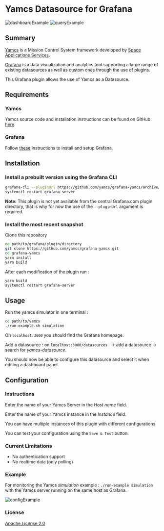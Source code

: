 # Yamcs Datasource for Grafana

![dashboardExample](https://raw.githubusercontent.com/yamcs/grafana-yamcs/master/src/img/dashboardExample.png)
![queryExample](https://raw.githubusercontent.com/yamcs/grafana-yamcs/master/src/img/queryExample.png)

## Summary

[Yamcs](https://yamcs.org/) is a Mission Control System framework developed by [Space Applications Services](https://www.spaceapplications.com/).

[Grafana](https://grafana.com/) is a data visualization and analytics tool supporting a large range of existing datasources as well as custom ones through the use of plugins.

This Grafana plugin allows the use of Yamcs as a Datasource.


## Requirements

### Yamcs
Yamcs source code and installation instructions can be found on GitHub [here](https://github.com/yamcs/yamcs).


### Grafana

Follow [these](https://grafana.com/docs/grafana/latest/getting-started/getting-started/) instructions to install and setup Grafana.


## Installation

### Install a prebuilt version using the Grafana CLI 
```bash
grafana-cli --pluginUrl https://github.com/yamcs/grafana-yamcs/archive/v1.0.0.zip plugins install yamcs-datasource
systemctl restart grafana-server
```

**Note:** This plugin is not yet available from the central Grafana.com plugin directory, that is why for now the use of the `--pluginUrl` argument is required.


### Install the most recent snapshot

Clone this repository
```bash
cd path/to/grafana/plugin/directory
git clone https://github.com/yamcs/grafana-yamcs.git
cd grafana-yamcs
yarn install
yarn build
```

After each modification of the plugin run :
```bash
yarn build
systemctl restart grafana-server
```


## Usage
Run the yamcs simulator in one terminal :
```bash
cd path/to/yamcs
./run-example.sh simulation
```

On ```localhost:3000``` you should find the Grafana homepage.

Add a datasource : on ```localhost:3000/datasources ``` -> add a datasource -> search for *yamcs-datasource*.

You should now be able to configure this datasource and select it when editing a dashboard panel.


## Configuration

### Instructions

Enter the name of your Yamcs Server in the *Host name* field.

Enter the name of your Yamcs instance in the *Instance* field.

You can have multiple instances of this plugin with different configurations.

You can test your configuration using the ```Save & Test``` button.


### Current Limitations

* No authentication support
* No realtime data (only polling)


### Example

For monitoring the Yamcs *simulation* example : ```./run-example simulation ``` 
with the Yamcs server running on the same host as Grafana.

![configExample](https://raw.githubusercontent.com/yamcs/grafana-yamcs/master/src/img/configExample.png)


### License

[Apache License 2.0](https://github.com/yamcs/grafana-yamcs/blob/master/LICENSE) 
